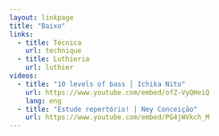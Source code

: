```yaml
---
layout: linkpage
title: "Baixo"
links:
  - title: Técnica
    url: technique
  - title: Luthieria
    url: luthier
videos:
  - title: "10 levels of bass │ Ichika Nito"
    url: https://www.youtube.com/embed/ofZ-VyQHeiQ
    lang: eng
  - title: "Estude repertório! | Ney Conceição"
    url: https://www.youtube.com/embed/PG4jWVkch_M
---
```

